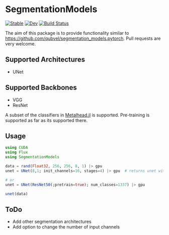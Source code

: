 # SegmentationModels

[![Stable](https://img.shields.io/badge/docs-stable-blue.svg)](https://maxfreu.github.io/SegmentationModels.jl/stable)
[![Dev](https://img.shields.io/badge/docs-dev-blue.svg)](https://maxfreu.github.io/SegmentationModels.jl/dev)
[![Build Status](https://github.com/maxfreu/SegmentationModels.jl/workflows/CI/badge.svg)](https://github.com/maxfreu/SegmentationModels.jl/actions)

The aim of this package is to provide functionality similar to https://github.com/qubvel/segmentation_models.pytorch. Pull requests are very welcome.


## Supported Architectures
- UNet

## Supported Backbones
- VGG
- ResNet

A subset of the classifiers in [Metalhead.jl](https://github.com/FluxML/Metalhead.jl) is supported. 
Pre-training is supported as far as its supported there.


## Usage

```julia
using CUDA
using Flux
using SegmentationModels

data = rand(Float32, 256, 256, 8, 1) |> gpu
unet = UNet(8,1; init_channels=16, stages=4) |> gpu  # returns unet with simple double-conv backbone as a placeholder

# or
unet = UNet(ResNet50(;pretrain=true); num_classes=1337) |> gpu

unet(data)
```

## ToDo
- Add other segmentation architectures
- Add option to change the number of input channels
